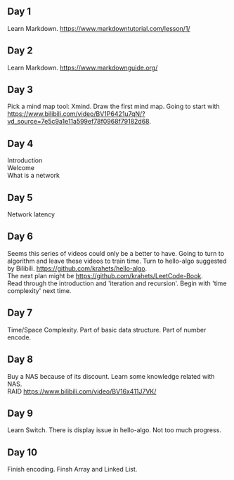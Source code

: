 ## Day 1

Learn Markdown. https://www.markdowntutorial.com/lesson/1/

## Day 2

Learn Markdown. https://www.markdownguide.org/

## Day 3

Pick a mind map tool: Xmind. Draw the first mind map. Going to start with https://www.bilibili.com/video/BV1P6421u7qN/?vd_source=7e5c9a1e11a599ef78f0968f79182d68.

## Day 4

Introduction  
Welcome  
What is a network  

## Day 5

Network latency  

## Day 6

Seems this series of videos could only be a better to have. Going to turn to algorithm and leave these videos to train time. Turn to hello-algo suggested by Bilibili. https://github.com/krahets/hello-algo.  
The next plan might be https://github.com/krahets/LeetCode-Book.  
Read through the introduction and 'iteration and recursion'. Begin with 'time complexity' next time.  

## Day 7

Time/Space Complexity. Part of basic data structure. Part of number encode.  

## Day 8

Buy a NAS because of its discount. Learn some knowledge related with NAS.  
RAID https://www.bilibili.com/video/BV16x411J7VK/  

## Day 9

Learn Switch. There is display issue in hello-algo. Not too much progress.  

## Day 10

Finish encoding. Finsh Array and Linked List.